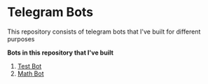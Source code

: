 # Telegram Bots

This repository consists of telegram bots that I've built for different purposes

**Bots in this repository that I've built**

1. [Test Bot](https://github.com/PratikMore55/Telegram-Bots/blob/main/telegrambot.py)
2. [Math Bot](https://github.com/PratikMore55/Telegram-Bots/blob/main/MathBot.py)
